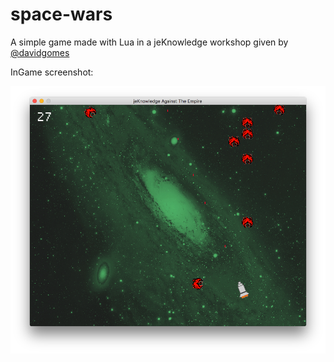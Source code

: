 # space-wars
A simple game made with Lua in a jeKnowledge workshop given by [@davidgomes](http://twitter.com/davidgomes)

InGame screenshot:

![](screenshot.png)
